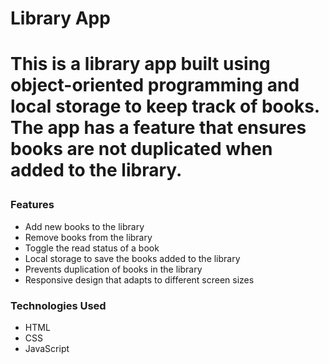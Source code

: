 <h1>Library App<h1>
<p>This is a library app built using object-oriented programming and local storage to keep track of books. The app has a feature that ensures books are not duplicated when added to the library.</p>
<h3>Features</h3>
<ul>
  <li>Add new books to the library</li>
  <li>Remove books from the library</li>
  <li>Toggle the read status of a book</li>
  <li>Local storage to save the books added to the library</li>
  <li>Prevents duplication of books in the library</li>
  <li>Responsive design that adapts to different screen sizes</li>
</ul>
<h3>Technologies Used</h3>
<ul>
  <li>HTML</li>
  <li>CSS</li>
  <li>JavaScript</li>
</ul>
